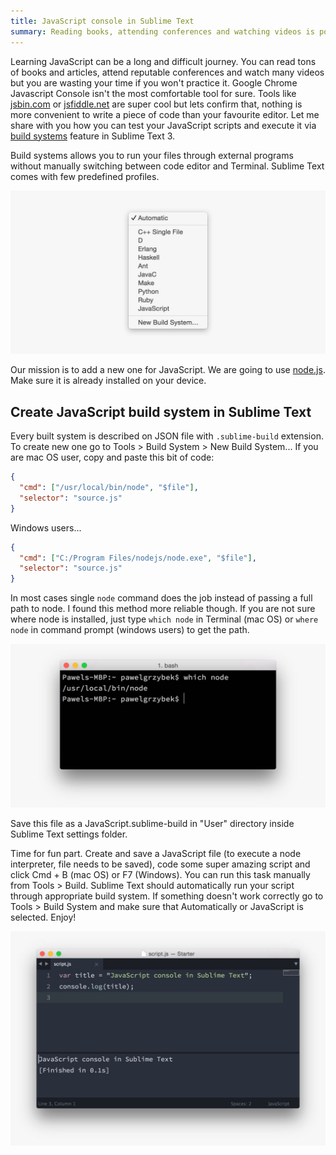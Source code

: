 ```yaml
---
title: JavaScript console in Sublime Text
summary: Reading books, attending conferences and watching videos is pointless without practice. Let me show you what helped me a lot on my JavaScript learning curve.
---
```


Learning JavaScript can be a long and difficult journey. You can read tons of books and articles, attend reputable conferences and watch many videos but you are wasting your time if you won't practice it. Google Chrome Javascript Console isn't the most comfortable tool for sure. Tools like [jsbin.com](http://jsbin.com/) or [jsfiddle.net](http://jsfiddle.net/) are super cool but lets confirm that, nothing is more convenient to write a piece of code than your favourite editor. Let me share with you how you can test your JavaScript scripts and execute it via [build systems](http://docs.sublimetext.info/en/latest/file_processing/build_systems.html) feature in Sublime Text 3.

Build systems allows you to run your files through external programs without manually switching between code editor and Terminal. Sublime Text comes with few predefined profiles.

![Domain's DNS settings](2015-06-12-1.jpg)

Our mission is to add a new one for JavaScript. We are going to use [node.js](https://nodejs.org/). Make sure it is already installed on your device.

## Create JavaScript build system in Sublime Text

Every built system is described on JSON file with `.sublime-build` extension. To create new one go to Tools > Build System > New Build System... If you are mac OS user, copy and paste this bit of code:

```json
{
  "cmd": ["/usr/local/bin/node", "$file"],
  "selector": "source.js"
}
```

Windows users...

```json
{
  "cmd": ["C:/Program Files/nodejs/node.exe", "$file"],
  "selector": "source.js"
}
```

In most cases single `node` command does the job instead of passing a full path to node. I found this method more reliable though. If you are not sure where node is installed, just type `which node` in Terminal (mac OS) or `where node` in command prompt (windows users) to get the path.

![Domain's DNS settings](2015-06-12-2.jpg)

Save this file as a JavaScript.sublime-build in "User" directory inside Sublime Text settings folder.

Time for fun part. Create and save a JavaScript file (to execute a node interpreter, file needs to be saved), code some super amazing script and click Cmd + B (mac OS) or F7 (Windows). You can run this task manually from Tools > Build. Sublime Text should automatically run your script through appropriate build system. If something doesn't work correctly go to Tools > Build System and make sure that Automatically or JavaScript is selected. Enjoy!

![Domain's DNS settings](2015-06-12-3.jpg)
